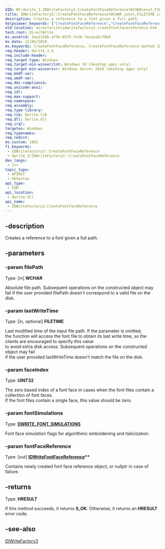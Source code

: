 ```yaml
---
UID: NF:dwrite_3.IDWriteFactory3.CreateFontFaceReference(WCHARconst,FILETIMEconst,UINT32,DWRITE_FONT_SIMULATIONS,IDWriteFontFaceReference)
title: IDWriteFactory3::CreateFontFaceReference(WCHAR const,FILETIME const,UINT32,DWRITE_FONT_SIMULATIONS,IDWriteFontFaceReference) (dwrite_3.h)
description: Creates a reference to a font given a full path.
helpviewer_keywords: ["CreateFontFaceReference","CreateFontFaceReference method [Direct Write]","CreateFontFaceReference method [Direct Write]","IDWriteFactory3 interface","IDWriteFactory3 interface [Direct Write]","CreateFontFaceReference method","IDWriteFactory3.CreateFontFaceReference","IDWriteFactory3.CreateFontFaceReference(WCHAR const","FILETIME const","UINT32","DWRITE_FONT_SIMULATIONS","IDWriteFontFaceReference)","IDWriteFactory3::CreateFontFaceReference","IDWriteFactory3::CreateFontFaceReference(WCHAR const","FILETIME const","UINT32","DWRITE_FONT_SIMULATIONS","IDWriteFontFaceReference)","directwrite.idwritefactory3_createfontfacereference","dwrite_3/IDWriteFactory3::CreateFontFaceReference"]
old-location: directwrite\idwritefactory3_createfontfacereference.htm
tech.root: DirectWrite
ms.assetid: 3ae2150b-af56-65f5-fe38-7ecea16cf0b8
ms.date: 12/05/2018
ms.keywords: CreateFontFaceReference, CreateFontFaceReference method [Direct Write], CreateFontFaceReference method [Direct Write],IDWriteFactory3 interface, IDWriteFactory3 interface [Direct Write],CreateFontFaceReference method, IDWriteFactory3.CreateFontFaceReference, IDWriteFactory3.CreateFontFaceReference(WCHAR const,FILETIME const,UINT32,DWRITE_FONT_SIMULATIONS,IDWriteFontFaceReference), IDWriteFactory3::CreateFontFaceReference, IDWriteFactory3::CreateFontFaceReference(WCHAR const,FILETIME const,UINT32,DWRITE_FONT_SIMULATIONS,IDWriteFontFaceReference), directwrite.idwritefactory3_createfontfacereference, dwrite_3/IDWriteFactory3::CreateFontFaceReference
req.header: dwrite_3.h
req.include-header: 
req.target-type: Windows
req.target-min-winverclnt: Windows 10 [desktop apps only]
req.target-min-winversvr: Windows Server 2016 [desktop apps only]
req.kmdf-ver: 
req.umdf-ver: 
req.ddi-compliance: 
req.unicode-ansi: 
req.idl: 
req.max-support: 
req.namespace: 
req.assembly: 
req.type-library: 
req.lib: Dwrite.lib
req.dll: Dwrite.dll
req.irql: 
targetos: Windows
req.typenames: 
req.redist: 
ms.custom: 19H1
f1_keywords:
 - IDWriteFactory3::CreateFontFaceReference
 - dwrite_3/IDWriteFactory3::CreateFontFaceReference
dev_langs:
 - c++
topic_type:
 - APIRef
 - kbSyntax
api_type:
 - COM
api_location:
 - dwrite.dll
api_name:
 - IDWriteFactory3.CreateFontFaceReference
---
```


## -description

Creates a reference to a font given a full path.

## -parameters

### -param filePath

Type: [in] <b>WCHAR</b>

Absolute file path. Subsequent operations on the constructed object may fail if the user provided filePath doesn't correspond to a valid file on the disk.

### -param lastWriteTime

Type: [in, optional] <b>FILETIME</b>

Last modified time of the input file path. If the parameter is omitted,      
the function will access the font file to obtain its last write time, so the clients are encouraged to specify this value      
to avoid extra disk access. Subsequent operations on the constructed object may fail      
if the user provided lastWriteTime doesn't match the file on the disk.

### -param faceIndex

Type: <b>UINT32</b>

The zero based index of a font face in cases when the font files contain a collection of font faces.      
If the font files contain a single face, this value should be zero.

### -param fontSimulations

Type: <b><a href="/windows/win32/api/dwrite/ne-dwrite-dwrite_font_simulations">DWRITE_FONT_SIMULATIONS</a></b>

Font face simulation flags for algorithmic emboldening and italicization.

### -param fontFaceReference

Type: [out] <b><a href="/windows/win32/api/dwrite_3/nn-dwrite_3-idwritefontfacereference">IDWriteFontFaceReference</a>**</b>

Contains newly created font face reference object, or nullptr in case of failure.

## -returns

Type: <b>HRESULT</b>

If this method succeeds, it returns <b>S_OK</b>. Otherwise, it returns an <b>HRESULT</b> error code.

## -see-also

<a href="/windows/win32/api/dwrite_3/nn-dwrite_3-idwritefactory3">IDWriteFactory3</a>
